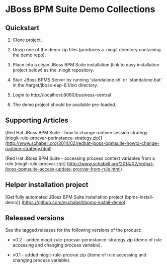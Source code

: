 JBoss BPM Suite Demo Collections
================================

Quickstart
----------

1. Clone project.

2. Unzip one of the demo zip files (produces a .niogit directory containing the demo repo).

3. Place into a clean JBoss BPM Suite installation (link to easy installation project below) as the .niogit repository.

4. Start JBoss BPMS Server by running 'standalone.sh' or 'standalone.bat' in the <path-to-project>/target/jboss-eap-6.1/bin directory.

5. Login to http://localhost:8080/business-central

6. The demo project should be available pre-loaded.


Supporting Articles
-------------------

[Red Hat JBoss BPM Suite - how to change runtime session strategy (niogit-rule-procvar-perinstance-strategy.zip)] (http://www.schabell.org/2014/02/redhat-jboss-bpmsuite-howto-change-runtime-strategy.html)

[Red Hat JBoss BPM Suite - accessing process context variables from a rule (niogit-rule-procvar.zip)] (http://www.schabell.org/2014/02/redhat-jboss-bpmsuite-access-update-procvar-from-rule.html)


Helper installation project
---------------------------

[Get fully automated JBoss BPM Suite installation project (bpms-install-demo)] (https://github.com/eschabell/bpms-install-demo)


Released versions
-----------------

See the tagged releases for the following versions of the product:

- v0.2 - added niogit-rule-procvar-perinstance-strategy.zip (demo of rule accessing and changing process variable).

- v0.1 - added niogit-rule-procvar.zip (demo of rule accessing and changing process variable).

